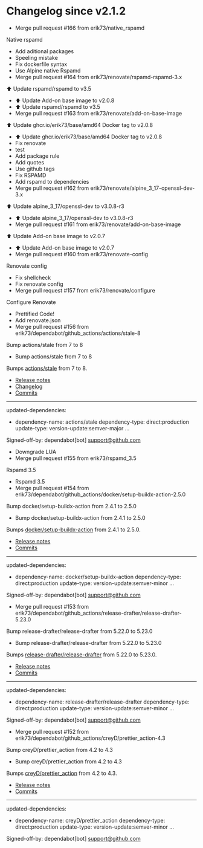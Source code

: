 # Changelog since v2.1.2
- Merge pull request #166 from erik73/native_rspamd

Native rspamd 
- Add aditional packages 
- Speeling mistake 
- Fix dockerfile syntax 
- Use Alpine native Rspamd 
- Merge pull request #164 from erik73/renovate/rspamd-rspamd-3.x

⬆️ Update rspamd/rspamd to v3.5 
- ⬆️ Update Add-on base image to v2.0.8 
- ⬆️ Update rspamd/rspamd to v3.5 
- Merge pull request #163 from erik73/renovate/add-on-base-image

⬆️ Update ghcr.io/erik73/base/amd64 Docker tag to v2.0.8 
- ⬆️ Update ghcr.io/erik73/base/amd64 Docker tag to v2.0.8 
- Fix renovate 
- test 
- Add package rule 
- Add quotes 
- Use github tags 
- Fix RSPAMD 
- Add rspamd to dependencies 
- Merge pull request #162 from erik73/renovate/alpine_3_17-openssl-dev-3.x

⬆️ Update alpine_3_17/openssl-dev to v3.0.8-r3 
- ⬆️ Update alpine_3_17/openssl-dev to v3.0.8-r3 
- Merge pull request #161 from erik73/renovate/add-on-base-image

⬆️ Update Add-on base image to v2.0.7 
- ⬆️ Update Add-on base image to v2.0.7 
- Merge pull request #160 from erik73/renovate-config

Renovate config 
- Fix shellcheck 
- Fix renovate config 
- Merge pull request #157 from erik73/renovate/configure

Configure Renovate 
- Prettified Code! 
- Add renovate.json 
- Merge pull request #156 from erik73/dependabot/github_actions/actions/stale-8

Bump actions/stale from 7 to 8 
- Bump actions/stale from 7 to 8

Bumps [actions/stale](https://github.com/actions/stale) from 7 to 8.
- [Release notes](https://github.com/actions/stale/releases)
- [Changelog](https://github.com/actions/stale/blob/main/CHANGELOG.md)
- [Commits](https://github.com/actions/stale/compare/v7...v8)

---
updated-dependencies:
- dependency-name: actions/stale
  dependency-type: direct:production
  update-type: version-update:semver-major
...

Signed-off-by: dependabot[bot] <support@github.com> 
- Downgrade LUA 
- Merge pull request #155 from erik73/rspamd_3.5

Rspamd 3.5 
- Rspamd 3.5 
- Merge pull request #154 from erik73/dependabot/github_actions/docker/setup-buildx-action-2.5.0

Bump docker/setup-buildx-action from 2.4.1 to 2.5.0 
- Bump docker/setup-buildx-action from 2.4.1 to 2.5.0

Bumps [docker/setup-buildx-action](https://github.com/docker/setup-buildx-action) from 2.4.1 to 2.5.0.
- [Release notes](https://github.com/docker/setup-buildx-action/releases)
- [Commits](https://github.com/docker/setup-buildx-action/compare/v2.4.1...v2.5.0)

---
updated-dependencies:
- dependency-name: docker/setup-buildx-action
  dependency-type: direct:production
  update-type: version-update:semver-minor
...

Signed-off-by: dependabot[bot] <support@github.com> 
- Merge pull request #153 from erik73/dependabot/github_actions/release-drafter/release-drafter-5.23.0

Bump release-drafter/release-drafter from 5.22.0 to 5.23.0 
- Bump release-drafter/release-drafter from 5.22.0 to 5.23.0

Bumps [release-drafter/release-drafter](https://github.com/release-drafter/release-drafter) from 5.22.0 to 5.23.0.
- [Release notes](https://github.com/release-drafter/release-drafter/releases)
- [Commits](https://github.com/release-drafter/release-drafter/compare/v5.22.0...v5.23.0)

---
updated-dependencies:
- dependency-name: release-drafter/release-drafter
  dependency-type: direct:production
  update-type: version-update:semver-minor
...

Signed-off-by: dependabot[bot] <support@github.com> 
- Merge pull request #152 from erik73/dependabot/github_actions/creyD/prettier_action-4.3

Bump creyD/prettier_action from 4.2 to 4.3 
- Bump creyD/prettier_action from 4.2 to 4.3

Bumps [creyD/prettier_action](https://github.com/creyD/prettier_action) from 4.2 to 4.3.
- [Release notes](https://github.com/creyD/prettier_action/releases)
- [Commits](https://github.com/creyD/prettier_action/compare/v4.2...v4.3)

---
updated-dependencies:
- dependency-name: creyD/prettier_action
  dependency-type: direct:production
  update-type: version-update:semver-minor
...

Signed-off-by: dependabot[bot] <support@github.com> 

